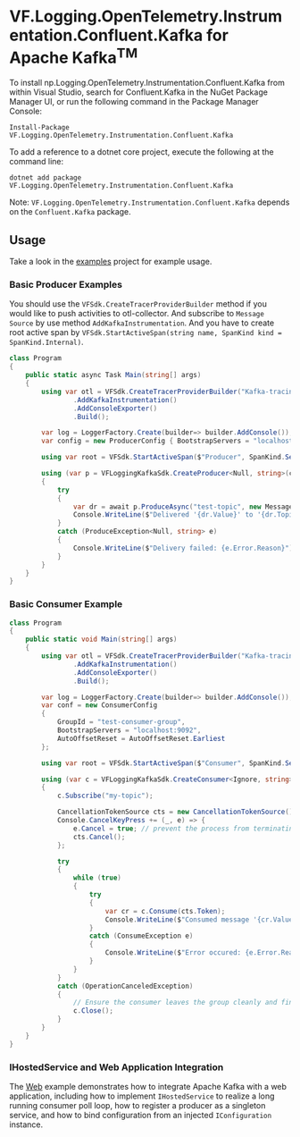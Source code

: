VF.Logging.OpenTelemetry.Instrumentation.Confluent.Kafka for Apache Kafka<sup>TM</sup>
=======================================================================================

To install np.Logging.OpenTelemetry.Instrumentation.Confluent.Kafka from within Visual Studio, search for Confluent.Kafka in the NuGet Package Manager UI, or run the following command in the Package Manager Console:

```
Install-Package VF.Logging.OpenTelemetry.Instrumentation.Confluent.Kafka
```

To add a reference to a dotnet core project, execute the following at the command line:

```
dotnet add package VF.Logging.OpenTelemetry.Instrumentation.Confluent.Kafka
```

Note: `VF.Logging.OpenTelemetry.Instrumentation.Confluent.Kafka` depends on the `Confluent.Kafka` package.

## Usage

Take a look in the [examples](../../../VF-logging-demo/) project for example usage.

### Basic Producer Examples

You should use the `VFSdk.CreateTracerProviderBuilder` method if you would like to push activities to otl-collector. And subscribe to `Message Source` by use method `AddKafkaInstrumentation`.
And you have to create root active span by `VFSdk.StartActiveSpan(string name, SpanKind kind = SpanKind.Internal)`.

```csharp
class Program
{
    public static async Task Main(string[] args)
    {
        using var otl = VFSdk.CreateTracerProviderBuilder("Kafka-tracing", "http://localhost:4317/")
                .AddKafkaInstrumentation()
                .AddConsoleExporter()
                .Build();

        var log = LoggerFactory.Create(builder=> builder.AddConsole());
        var config = new ProducerConfig { BootstrapServers = "localhost:9092" };

        using var root = VFSdk.StartActiveSpan($"Producer", SpanKind.Server);

        using (var p = VFLoggingKafkaSdk.CreateProducer<Null, string>(config, log))
        {
            try
            {
                var dr = await p.ProduceAsync("test-topic", new Message<Null, string> { Value="test" });
                Console.WriteLine($"Delivered '{dr.Value}' to '{dr.TopicPartitionOffset}'");
            }
            catch (ProduceException<Null, string> e)
            {
                Console.WriteLine($"Delivery failed: {e.Error.Reason}");
            }
        }
    }
}
```

### Basic Consumer Example

```csharp
class Program
{
    public static void Main(string[] args)
    {
        using var otl = VFSdk.CreateTracerProviderBuilder("Kafka-tracing", "http://localhost:4317/")
                .AddKafkaInstrumentation()
                .AddConsoleExporter()
                .Build();

        var log = LoggerFactory.Create(builder=> builder.AddConsole());
        var conf = new ConsumerConfig
        {
            GroupId = "test-consumer-group",
            BootstrapServers = "localhost:9092",
            AutoOffsetReset = AutoOffsetReset.Earliest
        };

        using var root = VFSdk.StartActiveSpan($"Consumer", SpanKind.Server);

        using (var c = VFLoggingKafkaSdk.CreateConsumer<Ignore, string>(conf, log)
        {
            c.Subscribe("my-topic");

            CancellationTokenSource cts = new CancellationTokenSource();
            Console.CancelKeyPress += (_, e) => {
                e.Cancel = true; // prevent the process from terminating.
                cts.Cancel();
            };

            try
            {
                while (true)
                {
                    try
                    {
                        var cr = c.Consume(cts.Token);
                        Console.WriteLine($"Consumed message '{cr.Value}' at: '{cr.TopicPartitionOffset}'.");
                    }
                    catch (ConsumeException e)
                    {
                        Console.WriteLine($"Error occured: {e.Error.Reason}");
                    }
                }
            }
            catch (OperationCanceledException)
            {
                // Ensure the consumer leaves the group cleanly and final offsets are committed.
                c.Close();
            }
        }
    }
}
```

### IHostedService and Web Application Integration

The [Web](../../../VF-logging-examples/Src/Logging.Api/Api) example demonstrates how to integrate
Apache Kafka with a web application, including how to implement `IHostedService` to realize a long running consumer poll loop, how to
register a producer as a singleton service, and how to bind configuration from an injected `IConfiguration` instance.